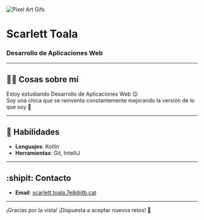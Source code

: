 
![Pixel Art Gifs](https://github.com/user-attachments/assets/d317e3dd-073a-4ec4-8a7a-1197de3b2324)  


# Scarlett Toala  

### Desarrollo de Aplicaciones Web  

---

## :face_in_clouds: **Cosas sobre mí**     
Estoy estudiando Desarrollo de Aplicaciones Web :wink:    
Soy una chica que se reinventa constantemente mejorando la versión de lo que soy :thought_balloon:     

---

## :space_invader: Habilidades  

- **Lenguajes**: Kotlin  
- **Herramientas**: Git, IntelliJ  


---

## :shipit: Contacto   
- **Email**: [scarlett.toala.7e8@itb.cat](mailto:scarlett.toala.7e8@itb.cat) 
---

¡Gracias por la vista! ¡Dispuesta a aceptar nuevos retos! :disguised_face:

